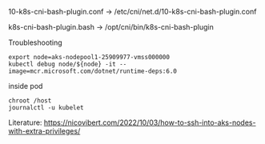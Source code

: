 
10-k8s-cni-bash-plugin.conf -> /etc/cni/net.d/10-k8s-cni-bash-plugin.conf

k8s-cni-bash-plugin.bash -> /opt/cni/bin/k8s-cni-bash-plugin


Troubleshooting

```console
export node=aks-nodepool1-25909977-vmss000000
kubectl debug node/${node} -it --image=mcr.microsoft.com/dotnet/runtime-deps:6.0
```

inside pod

```console
chroot /host
journalctl -u kubelet 
```

Literature:
https://nicovibert.com/2022/10/03/how-to-ssh-into-aks-nodes-with-extra-privileges/



